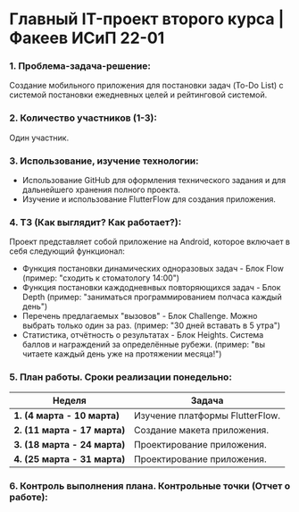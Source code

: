 
# Главный IT-проект второго курса | Факеев ИСиП 22-01

### 1. Проблема-задача-решение:

Создание мобильного приложения для постановки задач (To-Do List) с системой постановки ежедневных целей и рейтинговой системой.

### 2. Количество участников (1-3):

Один участник.

### 3. Использование, изучение технологии:

- Использование GitHub для оформления технического задания и для дальнейшего хранения полного проекта.
- Изучение и использование FlutterFlow для создания приложения.

### 4. ТЗ (Как выглядит? Как работает?):

Проект представляет собой приложение на Android, которое включает в себя следующий функционал:
- Функция постановки динамических одноразовых задач - Блок Flow (пример: "сходить к стоматологу 14:00")
- Функция постановки каждодневнвых повторяющихся задач - Блок Depth (пример: "заниматься программированием полчаса каждый день")
- Перечень предлагаемых "вызовов" - Блок Challenge. Можно выбрать только один за раз. (пример: "30 дней вставать в 5 утра")
- Статистика, отчётность о результатах - Блок Heights. Система баллов и награждений за определённые рубежи. (пример: "вы читаете каждый день уже на протяжении месяца!") 

### 5. План работы. Сроки реализации понедельно:

| Неделя  | Задача |
| ------------- | ------------- |
| **1. (4 марта - 10 марта)** | Изучение платформы FlutterFlow. |
| **2. (11 марта - 17 марта)**  | Создание макета приложения. |
|**3. (18 марта - 24 марта)**| Проектирование приложения. |
|**4. (25 марта - 31 марта)** | Проектирование приложения. |


### 6. Контроль выполнения плана. Контрольные точки (Отчет о работе):


